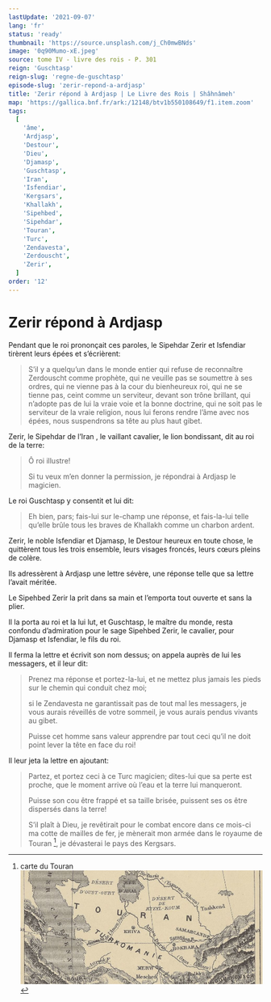 ```yaml
---
lastUpdate: '2021-09-07'
lang: 'fr'
status: 'ready'
thumbnail: 'https://source.unsplash.com/j_Ch0mwBNds'
image: '0q90Mumo-xE.jpeg'
source: tome IV - livre des rois - P. 301
reign: 'Guschtasp'
reign-slug: 'regne-de-guschtasp'
episode-slug: 'zerir-repond-a-ardjasp'
title: 'Zerir répond à Ardjasp | Le Livre des Rois | Shâhnâmeh'
map: 'https://gallica.bnf.fr/ark:/12148/btv1b550108649/f1.item.zoom'
tags:
  [
    'âme',
    'Ardjasp',
    'Destour',
    'Dieu',
    'Djamasp',
    'Guschtasp',
    'Iran',
    'Isfendiar',
    'Kergsars',
    'Khallakh',
    'Sipehbed',
    'Sipehdar',
    'Touran',
    'Turc',
    'Zendavesta',
    'Zerdouscht',
    'Zerir',
  ]
order: '12'
---
```


<!-- LTeX: language=fr -->

# Zerir répond à Ardjasp

Pendant que le roi prononçait ces paroles, le Sipehdar Zerir et Isfendiar tirèrent leurs épées et s’écrièrent:

> S’il y a quelqu’un dans le monde entier qui refuse de reconnaître Zerdouscht comme prophète, qui ne veuille pas se soumettre à ses ordres, qui ne vienne pas à la cour du bienheureux roi, qui ne se tienne pas, ceint comme un serviteur, devant son trône brillant, qui n’adopte pas de lui la vraie voie et la bonne doctrine, qui ne soit pas le serviteur de la vraie religion, nous lui ferons rendre l’âme avec nos épées, nous suspendrons sa tête au plus haut gibet.

Zerir, le Sipehdar de l’Iran , le vaillant cavalier, le lion bondissant, dit au roi de la terre:

> Ô roi illustre!
>
> Si tu veux m’en donner la permission, je répondrai à Ardjasp le magicien.

Le roi Guschtasp y consentit et lui dit:

> Eh bien, pars; fais-lui sur le-champ une réponse, et fais-la-lui telle qu’elle brûle tous les braves de Khallakh comme un charbon ardent.

Zerir, le noble Isfendiar et Djamasp, le Destour heureux en toute chose, le quittèrent tous les trois ensemble, leurs visages froncés, leurs cœurs pleins de colère.

Ils adressèrent à Ardjasp une lettre sévère, une réponse telle que sa lettre l’avait méritée.

Le Sipehbed Zerir la prit dans sa main et l’emporta tout ouverte et sans la plier.

Il la porta au roi et la lui lut, et Guschtasp, le maître du monde, resta confondu d’admiration pour le sage Sipehbed Zerir, le cavalier, pour Djamasp et Isfendiar, le fils du roi.

Il ferma la lettre et écrivit son nom dessus; on appela auprès de lui les messagers, et il leur dit:

> Prenez ma réponse et portez-la-lui, et ne mettez plus jamais les pieds sur le chemin qui conduit chez moi;
>
> si le Zendavesta ne garantissait pas de tout mal les messagers, je vous aurais réveillés de votre sommeil, je vous aurais pendus vivants au gibet.
>
> Puisse cet homme sans valeur apprendre par tout ceci qu’il ne doit point lever la tête en face du roi!

Il leur jeta la lettre en ajoutant:

> Partez, et portez ceci à ce Turc magicien; dites-lui que sa perte est proche, que le moment arrive où l’eau et la terre lui manqueront.
>
> Puisse son cou être frappé et sa taille brisée, puissent ses os être dispersés dans la terre!
>
> S’il plaît à Dieu, je revêtirait pour le combat encore dans ce mois-ci ma cotte de mailles de fer, je mènerait mon armée dans le royaume de Touran [^1], je dévasterai le pays des Kergsars.

[^1]: carte du Touran ![touran](images/touran.jpg)
